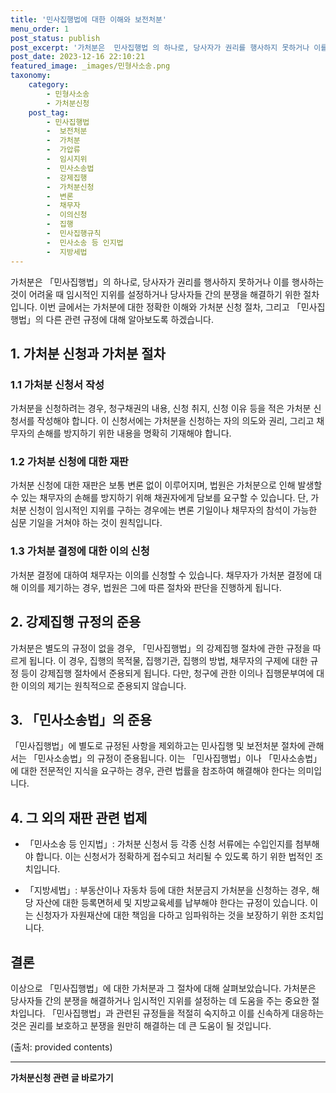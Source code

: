 ```yaml
---
title: '민사집행법에 대한 이해와 보전처분'
menu_order: 1
post_status: publish
post_excerpt: '가처분은  민사집행법 의 하나로, 당사자가 권리를 행사하지 못하거나 이를 행사하는 것이 어려울 때 임시적인 지위를 설정하거나 당사자들 간의 분쟁을 해결하기 위한 절차입니다. 이번 글에서는 가처분에 대한 정확한 이해와 가처분 신청 절차, 그리고  민사집행법 의 다른 관련 규정에 대해 알아보도록 하겠습니다.'
post_date: 2023-12-16 22:10:21
featured_image: _images/민형사소송.png
taxonomy:
    category:
        - 민형사소송
        - 가처분신청
    post_tag:
        - 민사집행법
        -  보전처분
        -  가처분
        -  가압류
        -  임시지위
        -  민사소송법
        -  강제집행
        -  가처분신청
        -  변론
        -  채무자
        -  이의신청
        -  집행
        -  민사집행규칙
        -  민사소송 등 인지법
        -  지방세법
---
```



가처분은 「민사집행법」의 하나로, 당사자가 권리를 행사하지 못하거나 이를 행사하는 것이 어려울 때 임시적인 지위를 설정하거나 당사자들 간의 분쟁을 해결하기 위한 절차입니다. 이번 글에서는 가처분에 대한 정확한 이해와 가처분 신청 절차, 그리고 「민사집행법」의 다른 관련 규정에 대해 알아보도록 하겠습니다.

## 1. 가처분 신청과 가처분 절차

### 1.1 가처분 신청서 작성

가처분을 신청하려는 경우, 청구채권의 내용, 신청 취지, 신청 이유 등을 적은 가처분 신청서를 작성해야 합니다. 이 신청서에는 가처분을 신청하는 자의 의도와 권리, 그리고 채무자의 손해를 방지하기 위한 내용을 명확히 기재해야 합니다.

### 1.2 가처분 신청에 대한 재판

가처분 신청에 대한 재판은 보통 변론 없이 이루어지며, 법원은 가처분으로 인해 발생할 수 있는 채무자의 손해를 방지하기 위해 채권자에게 담보를 요구할 수 있습니다. 단, 가처분 신청이 임시적인 지위를 구하는 경우에는 변론 기일이나 채무자의 참석이 가능한 심문 기일을 거쳐야 하는 것이 원칙입니다. 

### 1.3 가처분 결정에 대한 이의 신청

가처분 결정에 대하여 채무자는 이의를 신청할 수 있습니다. 채무자가 가처분 결정에 대해 이의를 제기하는 경우, 법원은 그에 따른 절차와 판단을 진행하게 됩니다.

## 2. 강제집행 규정의 준용

가처분은 별도의 규정이 없을 경우, 「민사집행법」의 강제집행 절차에 관한 규정을 따르게 됩니다. 이 경우, 집행의 목적물, 집행기관, 집행의 방법, 채무자의 구제에 대한 규정 등이 강제집행 절차에서 준용되게 됩니다. 다만, 청구에 관한 이의나 집행문부여에 대한 이의의 제기는 원칙적으로 준용되지 않습니다.

## 3. 「민사소송법」의 준용

「민사집행법」에 별도로 규정된 사항을 제외하고는 민사집행 및 보전처분 절차에 관해서는 「민사소송법」의 규정이 준용됩니다. 이는 「민사집행법」이나 「민사소송법」에 대한 전문적인 지식을 요구하는 경우, 관련 법률을 참조하여 해결해야 한다는 의미입니다.

## 4. 그 외의 재판 관련 법제

- 「민사소송 등 인지법」: 가처분 신청서 등 각종 신청 서류에는 수입인지를 첨부해야 합니다. 이는 신청서가 정확하게 접수되고 처리될 수 있도록 하기 위한 법적인 조치입니다.

- 「지방세법」: 부동산이나 자동차 등에 대한 처분금지 가처분을 신청하는 경우, 해당 자산에 대한 등록면허세 및 지방교육세를 납부해야 한다는 규정이 있습니다. 이는 신청자가 자원재산에 대한 책임을 다하고 임파워하는 것을 보장하기 위한 조치입니다.

## 결론

이상으로 「민사집행법」에 대한 가처분과 그 절차에 대해 살펴보았습니다. 가처분은 당사자들 간의 분쟁을 해결하거나 임시적인 지위를 설정하는 데 도움을 주는 중요한 절차입니다. 「민사집행법」과 관련된 규정들을 적절히 숙지하고 이를 신속하게 대응하는 것은 권리를 보호하고 분쟁을 원만히 해결하는 데 큰 도움이 될 것입니다.

(출처: provided contents)
<!-- wp:separator -->
<hr class="wp-block-separator has-alpha-channel-opacity"/>
<!-- /wp:separator -->

<!-- wp:group {"backgroundColor":"base","layout":{"type":"constrained"}} -->
<div class="wp-block-group has-base-background-color has-background"><!-- wp:paragraph {"align":"center","fontSize":"medium"} -->
<p class="has-text-align-center has-large-font-size"><strong>가처분신청 관련 글 바로가기</strong></p>
<!-- /wp:paragraph -->


<!-- wp:latest-posts
{"categories":[{"id":14597,"count":19,"description":"","link":"https://uknowlaw.com/category/%ea%b0%80%ec%b2%98%eb%b6%84%ec%8b%a0%ec%b2%ad/","name":"가처분신청","slug":"가처분신청","taxonomy":"category","parent":0,"meta":[],"_links":{"self":[{"href":"https://uknowlaw.com/wp-json/wp/v2/categories/14597"}],"collection":[{"href":"https://uknowlaw.com/wp-json/wp/v2/categories"}],"about":[{"href":"https://uknowlaw.com/wp-json/wp/v2/taxonomies/category"}],"wp:post_type":[{"href":"https://uknowlaw.com/wp-json/wp/v2/posts?categories=14597"}],"curies":[{"name":"wp","href":"https://api.w.org/{rel}","templated":true}]}}],"postsToShow":100,"excerptLength":28,"postLayout":"grid","columns":2,"featuredImageAlign":"left","featuredImageSizeSlug":"large","fontSize":"small"} /--></div>
<!-- /wp:group -->